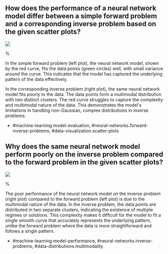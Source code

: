 ## How does the performance of a neural network model differ between a simple forward problem and a corresponding inverse problem based on the given scatter plots?

![](https://cdn.mathpix.com/cropped/2024_05_26_cf46115da84aa2e9c64eg-1.jpg?height=470&width=984&top_left_y=1616&top_left_x=640)

%

In the simple forward problem (left plot), the neural network model, shown by the red curve, fits the data points (green circles) well, with small variance around the curve. This indicates that the model has captured the underlying pattern of the data effectively.

In the corresponding inverse problem (right plot), the same neural network model fits poorly to the data. The data points form a multimodal distribution with two distinct clusters. The red curve struggles to capture the complexity and multimodal nature of the data. This demonstrates the model's limitations in handling non-Gaussian, complex distributions in inverse problems.

- #machine-learning.model-evaluation, #neural-networks.forward-inverse-problems, #data-visualization.scatter-plots

## Why does the same neural network model perform poorly on the inverse problem compared to the forward problem in the given scatter plots?

![](https://cdn.mathpix.com/cropped/2024_05_26_cf46115da84aa2e9c64eg-1.jpg?height=470&width=984&top_left_y=1616&top_left_x=640)

%

The poor performance of the neural network model on the inverse problem (right plot) compared to the forward problem (left plot) is due to the multimodal nature of the data. In the inverse problem, the data points are distributed in two separate clusters, indicating the existence of multiple regimes or solutions. This complexity makes it difficult for the model to fit a single smooth curve that accurately represents the underlying pattern, unlike the forward problem where the data is more straightforward and follows a single pattern.

- #machine-learning.model-performance, #neural-networks.inverse-problems, #data-distributions.multimodality